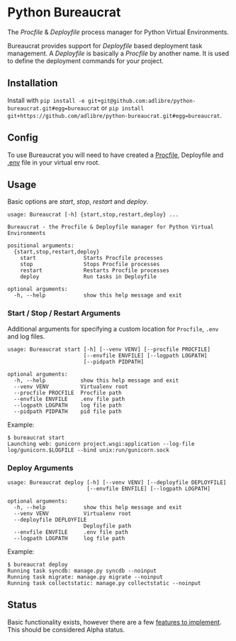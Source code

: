 # Python Bureaucrat

The _Procfile_ & _Deployfile_ process manager for Python Virtual Environments.

Bureaucrat provides support for _Deployfile_ based deployment task management. A _Deployfile_ is basically a _Procfile_
by another name. It is used to define the deployment commands for your project.

## Installation

Install with `pip install -e git+git@github.com:adlibre/python-bureaucrat.git#egg=bureaucrat` or 
`pip install git+https://github.com/adlibre/python-bureaucrat.git#egg=bureaucrat`.

## Config

To use Bureaucrat you will need to have created a [Procfile](https://devcenter.heroku.com/articles/procfile), Deployfile
and [.env](https://devcenter.heroku.com/articles/procfile#setting-local-environment-variables) file in your virtual env
root.

## Usage

Basic options are _start_, _stop_, _restart_ and _deploy_.

    usage: Bureaucrat [-h] {start,stop,restart,deploy} ...

    Bureaucrat - the Procfile & Deployfile manager for Python Virtual Environments

    positional arguments:
      {start,stop,restart,deploy}
        start               Starts Procfile processes
        stop                Stops Procfile processes
        restart             Restarts Procfile processes
        deploy              Run tasks in Deployfile

    optional arguments:
      -h, --help            show this help message and exit

### Start / Stop / Restart Arguments

Additional arguments for specifying a custom location for `Procfile`, `.env` and log files.

    usage: Bureaucrat start [-h] [--venv VENV] [--procfile PROCFILE]
                            [--envfile ENVFILE] [--logpath LOGPATH]
                            [--pidpath PIDPATH]

    optional arguments:
      -h, --help           show this help message and exit
      --venv VENV          Virtualenv root
      --procfile PROCFILE  Procfile path
      --envfile ENVFILE    .env file path
      --logpath LOGPATH    log file path
      --pidpath PIDPATH    pid file path

Example:

    $ bureaucrat start
    Launching web: gunicorn project.wsgi:application --log-file log/gunicorn.$LOGFILE --bind unix:run/gunicorn.sock

### Deploy Arguments

    usage: Bureaucrat deploy [-h] [--venv VENV] [--deployfile DEPLOYFILE]
                             [--envfile ENVFILE] [--logpath LOGPATH]

    optional arguments:
      -h, --help            show this help message and exit
      --venv VENV           Virtualenv root
      --deployfile DEPLOYFILE
                            Deployfile path
      --envfile ENVFILE     .env file path
      --logpath LOGPATH     log file path

Example:

    $ bureaucrat deploy
    Running task syncdb: manage.py syncdb --noinput
    Running task migrate: manage.py migrate --noinput
    Running task collectstatic: manage.py collectstatic --noinput

## Status

Basic functionality exists, however there are a few [features to implement](TODO.md).
This should be considered Alpha status.

